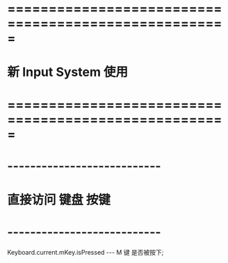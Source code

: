 # ===================================================== #
#       新 Input System 使用
# ===================================================== #


# --------------------------- #
#    直接访问 键盘 按键
# --------------------------- #

Keyboard.current.mKey.isPressed
    ---
    M 键 是否被按下;































